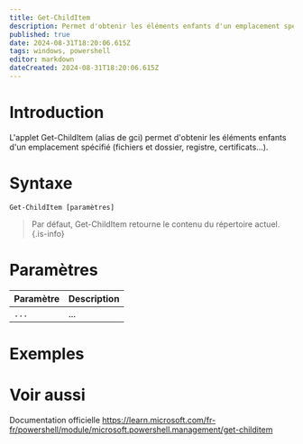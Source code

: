 ```yaml
---
title: Get-ChildItem
description: Permet d'obtenir les éléments enfants d'un emplacement spécifié (fichiers et dossier, registre, certificats...).
published: true
date: 2024-08-31T18:20:06.615Z
tags: windows, powershell
editor: markdown
dateCreated: 2024-08-31T18:20:06.615Z
---
```


# Introduction

L'applet Get-ChildItem (alias de gci) permet d'obtenir les éléments enfants d'un emplacement spécifié (fichiers et dossier, registre, certificats...).

# Syntaxe

`Get-ChildItem [paramètres]`

> Par défaut, Get-ChildItem retourne le contenu du répertoire actuel.
{.is-info}


# Paramètres

| Paramètre | Description |
| --------- | ----------- |
| `...`     | ...         |

# Exemples

# Voir aussi

Documentation officielle
https://learn.microsoft.com/fr-fr/powershell/module/microsoft.powershell.management/get-childitem
